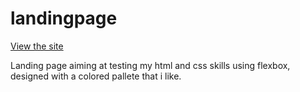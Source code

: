 # landingpage

[View the site](https://lisanzz.github.io/landing-page/)

Landing page aiming at testing my  html and css skills using flexbox, designed with a colored pallete that i like.
